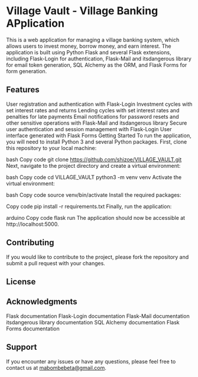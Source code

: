 # Village Vault - Village Banking APplication

This is a web application for managing a village banking system, which allows users to invest money, borrow money, and earn interest. The application is built using Python Flask and several Flask extensions, including Flask-Login for authentication, Flask-Mail and itsdangerous library for email token generation, SQL Alchemy as the ORM, and Flask Forms for form generation.

## Features

User registration and authentication with Flask-Login
Investment cycles with set interest rates and returns
Lending cycles with set interest rates and penalties for late payments
Email notifications for password resets and other sensitive operations with Flask-Mail and itsdangerous library
Secure user authentication and session management with Flask-Login
User interface generated with Flask Forms
Getting Started
To run the application, you will need to install Python 3 and several Python packages. First, clone this repository to your local machine:

bash
Copy code
git clone https://github.com/shizoe/VILLAGE_VAULT.git
Next, navigate to the project directory and create a virtual environment:

bash
Copy code
cd VILLAGE_VAULT
python3 -m venv venv
Activate the virtual environment:

bash
Copy code
source venv/bin/activate
Install the required packages:

Copy code
pip install -r requirements.txt
Finally, run the application:

arduino
Copy code
flask run
The application should now be accessible at http://localhost:5000.

## Contributing
If you would like to contribute to the project, please fork the repository and submit a pull request with your changes.

## License


## Acknowledgments

Flask documentation
Flask-Login documentation
Flask-Mail documentation
itsdangerous library documentation
SQL Alchemy documentation
Flask Forms documentation

## Support

If you encounter any issues or have any questions, please feel free to contact us at mabombebeta@gmail.com.




